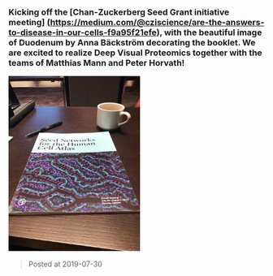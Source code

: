 ### Kicking off the [Chan-Zuckerberg Seed Grant initiative meeting] (https://medium.com/@cziscience/are-the-answers-to-disease-in-our-cells-f9a95f21efe), with the beautiful image of Duodenum by Anna Bäckström decorating the booklet. We are excited to realize Deep Visual Proteomics together with the teams of Matthias Mann and Peter Horvath!
![image](./images/news_20190730.jpg)

> Posted at 2019-07-30




